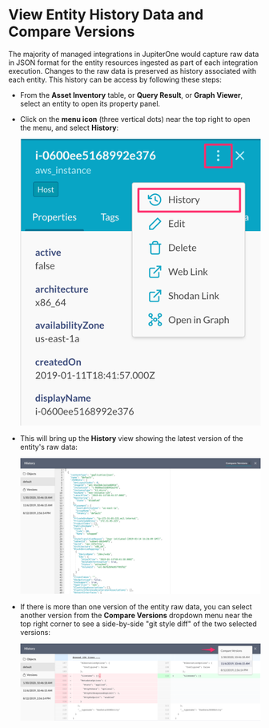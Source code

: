 # View Entity History Data and Compare Versions

The majority of managed integrations in JupiterOne would capture raw data in
JSON format for the entity resources ingested as part of each integration
execution. Changes to the raw data is preserved as history associated with each
entity. This history can be access by following these steps:

- From the **Asset Inventory** table, or **Query Result**, or **Graph Viewer**,
  select an entity to open its property panel.

- Click on the **menu icon** (three vertical dots) near the top right to open
  the menu, and select **History**:

  ![entity-history-menu](../assets/entity-history-menu.png)

- This will bring up the **History** view showing the latest version of the
  entity's raw data:

  ![entity-history-rawdata](../assets/entity-history-rawdata.png)

- If there is more than one version of the entity raw data, you can select
  another version from the **Compare Versions** dropdown menu near the top
  right corner to see a side-by-side "git style diff" of the two selected
  versions:

  ![entity-history-compare-versions](../assets/entity-history-compare-versions.png)
